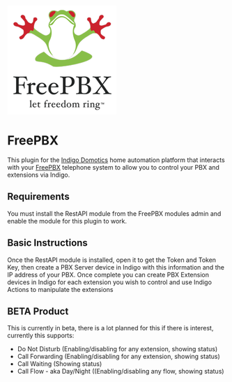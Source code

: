 ![](https://github.com/Colorado4Wheeler/WikiDocs/blob/master/FreePBX/freepbx-logo-250.png)

# FreePBX

This plugin for the [Indigo Domotics](http://www.indigodomo.com/) home automation platform that interacts with your [FreePBX](http://www.freepbx.org/) telephone system to allow you to control your PBX and extensions via Indigo.

## Requirements

You must install the RestAPI module from the FreePBX modules admin and enable the module for this plugin to work.

## Basic Instructions

Once the RestAPI module is installed, open it to get the Token and Token Key, then create a PBX Server device in Indigo with this information and the IP address of your PBX.  Once complete you can create PBX Extension devices in Indigo for each extension you wish to control and use Indigo Actions to manipulate the extensions

## BETA Product

This is currently in beta, there is a lot planned for this if there is interest, currently this supports:

* Do Not Disturb (Enabling/disabling for any extension, showing status)
* Call Forwarding (Enabling/disabling for any extension, showing status)
* Call Waiting (Showing status)
* Call Flow - aka Day/Night ((Enabling/disabling any flow, showing status)
